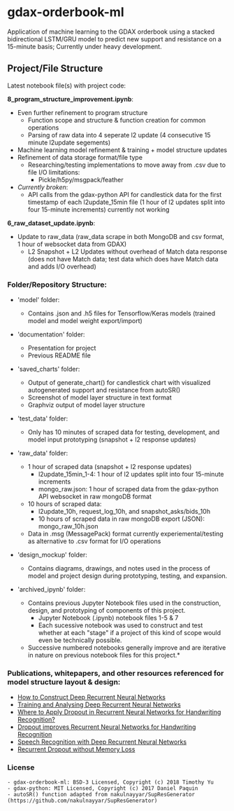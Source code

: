 # gdax-orderbook-ml

Application of machine learning to the GDAX orderbook using a stacked bidirectional LSTM/GRU model to predict new support and resistance on a 15-minute basis; Currently under heavy development. 

## Project/File Structure

Latest notebook file(s) with project code:

**8_program_structure_improvement.ipynb**:
- Even further refinement to program structure
    - Function scope and structure & function creation for common operations
    - Parsing of raw data into 4 seperate l2 update (4 consecutive 15 minute l2update segements)
- Machine learning model refinement & training + model structure updates
- Refinement of data storage format/file type 
    - Researching/testing implementations to move away from .csv due to file I/O limitations:
        - Pickle/h5py/msgpack/feather
- *Currently broken*:
    - API calls from the gdax-python API for candlestick data for the first timestamp of each l2update_15min file (1 hour of l2 updates split into four 15-minute increments) currently not working

**6_raw_dataset_update.ipynb**:
- Update to raw_data (raw_data scrape in both MongoDB and csv format, 1 hour of websocket data from GDAX)
    - L2 Snapshot + L2 Updates without overhead of Match data response (does not have Match data; test data  which does have Match data and adds I/O overhead)
        
### Folder/Repository Structure:  

- 'model' folder:
    - Contains .json and .h5 files for Tensorflow/Keras models (trained model and model weight export/import)

- 'documentation' folder: 
    - Presentation for project
    - Previous README file

- 'saved_charts' folder:
    - Output of generate_chart() for candlestick chart with visualized autogenerated support and resistance from autoSR()
    - Screenshot of model layer structure in text format
    - Graphviz output of model layer structure

- 'test_data' folder: 
    - Only has 10 minutes of scraped data for testing, development, and model input prototyping (snapshot + l2 response updates)

- 'raw_data' folder: 
    - 1 hour of scraped data (snapshot + l2 response updates)
        - l2update_15min_1-4: 1 hour of l2 updates split into four 15-minute increments
        - mongo_raw.json: 1 hour of scraped data from the gdax-python API websocket in raw mongoDB format
    - 10 hours of scraped data: 
        - l2update_10h, request_log_10h, and snapshot_asks/bids_10h 
        - 10 hours of scraped data in raw mongoDB export (JSON): mongo_raw_10h.json
    - Data in .msg (MessagePack) format currently experiemental/testing as alternative to .csv format for I/O operations

- 'design_mockup' folder: 
    - Contains diagrams, drawings, and notes used in the process of model and project design during prototyping, testing, and expansion.

- 'archived_ipynb' folder: 
    - Contains previous Jupyter Notebook files used in the construction, design, and prototyping of components of this project.
        - Jupyter Notebook (.ipynb) notebook files 1-5 & 7
        - Each sucessive notebook was used to construct and test whether at each "stage" if a project of this kind of scope would even be technically possible. 
    - Successive numbered notebooks generally improve and are iterative in nature on previous notebook files for this project.*

### **Publications, whitepapers, and other resources referenced for model structure layout & design:**

- [How to Construct Deep Recurrent Neural Networks](https://arxiv.org/abs/1312.6026)
- [Training and Analysing Deep Recurrent Neural Networks](https://papers.nips.cc/paper/5166-training-and-analysing-deep-recurrent-neural-networks)
- [Where to Apply Dropout in Recurrent Neural Networks for Handwriting Recognition?](https://pdfs.semanticscholar.org/3061/db5aab0b3f6070ea0f19f8e76470e44aefa5.pdf)
- [Dropout improves Recurrent Neural Networks for Handwriting Recognition](https://arxiv.org/pdf/1312.4569.pdf)
- [Speech Recognition with Deep Recurrent Neural Networks](https://arxiv.org/abs/1303.5778)
- [Recurrent Dropout without Memory Loss](https://arxiv.org/abs/1603.05118)

### License 
    - gdax-orderbook-ml: BSD-3 Licensed, Copyright (c) 2018 Timothy Yu
    - gdax-python: MIT Licensed, Copyright (c) 2017 Daniel Paquin 
    - autoSR() function adapted from nakulnayyar/SupResGenerator (https://github.com/nakulnayyar/SupResGenerator)
